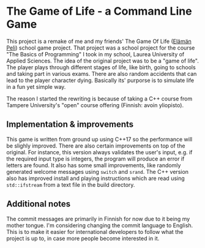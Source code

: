 # The Game of Life - a Command Line Game

This project is a remake of me and my friends' The Game Of Life ([Elämän Peli](https://github.com/ehkuitti/elaman-peli-java)) school game project. That project
was a school project for the course "The Basics of Programming" I took in my school, Laurea University of Applied Sciences. The idea of the original project was to
be a "game of life". The player plays through different stages of life, like birth, going to schools and taking part in various exams. There are also random
accidents that can lead to the player character dying. Basically its' purporse is to simulate life in a fun yet simple way. 

The reason I started the rewriting is because of taking a C++ course from Tampere University's "open" course offering (Finnish: avoin yliopisto).

## Implementation & improvements

This game is written from ground up using C++17 so the performance will be slighly improved. There are also certain improvements on top of the original. For instance,
this version always validates the user's input, e.g. if the required input type is integers, the program will produce an error if letters are found. It also has 
some small improvements, like randomly generated welcome messages using `switch` and `srand`. The C++ version also has improved install and playing instructions
which are read using `std::ifstream` from a text file in the build directory. 

## Additional notes

The commit messages are primarily in Finnish for now due to it being my mother tongue. I'm considering changing the commit language to English. This is to make it easier for international developers to follow what the project is up to, in case more people become interested in it.
